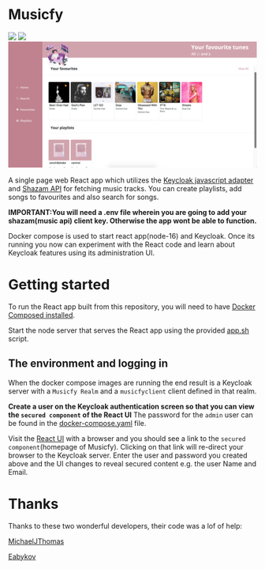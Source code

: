 # Musicfy

![](<[https://github.com/Your_Repository_Name/Your_GIF_Name.gif](https://raw.githubusercontent.com/bhatshakran/musicfy/main/musicfygif1.gif.sb-c5398cc5-v9aMsx)>)
![](https://github.com/bhatshakran/musicfy/blob/main/musicfygif1.gif)
![alt text](./src/images/rm.png)

A single page web React app which utilizes the [Keycloak javascript adapter](https://www.keycloak.org/docs/latest/securing_apps/index.html#_javascript_adapter) and [Shazam API](https://rapidapi.com/apidojo/api/shazam/) for fetching music tracks.
You can create playlists, add songs to favourites and also search for songs.

**IMPORTANT:You will need a .env file wherein you are going to add your shazam(music api) client key. Otherwise the app wont be able to function.**

Docker compose is used to start react app(node-16) and Keycloak. Once its running you
now can experiment with the React code and learn about Keycloak
features using its administration UI.

# Getting started

To run the React app built from this repository, you will need to have [Docker
Composed installed](https://docs.docker.com/compose/install/).

Start the node server that serves the React app using the provided [app.sh](app.sh) script.

## The environment and logging in

When the docker compose images are running the end result is a
Keycloak server with a `Musicfy Realm` and a `musicfyclient` client
defined in that realm.

**Create a user on the Keycloak authentication screen so that you can view the `secured
component` of the React UI** The password for the `admin` user can be found in the
[docker-compose.yaml](docker-compose.yaml) file.

Visit the [React UI](http://localhost:3000/) with a browser and you should see a
link to the `secured component`(homepage of Musicfy). Clicking on that link will re-direct your
browser to the Keycloak server. Enter the user and password you
created above and the UI changes to reveal secured content e.g. the user Name and
Email.

# Thanks

Thanks to these two wonderful developers, their code was a lof of help:

[MichaelJThomas](https://github.com/MitchellJThomas/keycloak-react-app)

[Eabykov](https://github.com/eabykov/keycloak-compose/blob/main/compose.yml)
